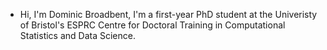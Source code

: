 - Hi, I'm Dominic Broadbent, I'm a first-year PhD student at the Univeristy of Bristol's ESPRC Centre for Doctoral Training in Computational Statistics and Data Science.

